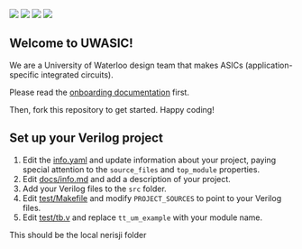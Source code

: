 ![](../../workflows/gds/badge.svg) ![](../../workflows/docs/badge.svg) ![](../../workflows/test/badge.svg) ![](../../workflows/fpga/badge.svg)

## Welcome to UWASIC!

We are a University of Waterloo design team that makes ASICs (application-specific integrated circuits).

Please read the [onboarding documentation](https://docs.uwasic.com/s/onboarding) first.

Then, fork this repository to get started.
Happy coding!

## Set up your Verilog project

1. Edit the [info.yaml](info.yaml) and update information about your project, paying special attention to the `source_files` and `top_module` properties.
2. Edit [docs/info.md](docs/info.md) and add a description of your project.
3. Add your Verilog files to the `src` folder.
4. Edit [test/Makefile](test/Makefile) and modify `PROJECT_SOURCES` to point to your Verilog files.
5. Edit [test/tb.v](test/tb.v) and replace `tt_um_example` with your module name.

This should be the local nerisji folder

